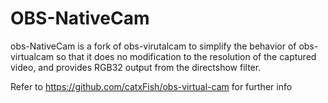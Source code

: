 # OBS-NativeCam
obs-NativeCam is a fork of obs-virutalcam to simplify the behavior of obs-virtualcam so that it does no modification to the resolution of the captured video, and provides RGB32 output from the directshow filter.

Refer to https://github.com/catxFish/obs-virtual-cam for further info
